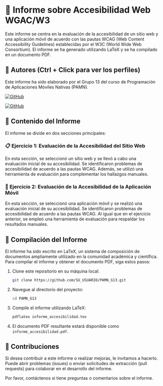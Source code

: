 # 📄 Informe sobre Accesibilidad Web WGAC/W3

Este informe se centra en la evaluación de la accesibilidad de un sitio web y una aplicación móvil de acuerdo con las pautas WCAG (Web Content Accessibility Guidelines) establecidas por el W3C (World Wide Web Consortium). El informe se ha generado utilizando LaTeX y se ha compilado en un documento PDF.

## 👥 Autores (Ctrl + Click para ver los perfiles)
Este informe ha sido elaborado por el Grupo 13 del curso de Programación de Aplicaciones Móviles Nativas (PAMN).
  
[![GitHub](https://img.shields.io/badge/GitHub-Ana%20del%20Carmen%20Santana%20Ojeda-red?style=flat-square&logo=github)](https://github.com/AnaSantana016)

[![GitHub](https://img.shields.io/badge/GitHub-Alejandro%20David%20Arzola%20Saavedra-blue?style=flat-square&logo=github)](https://github.com/AlejandroDavidArzolaSaavedra)
  

## 📑 Contenido del Informe
El informe se divide en dos secciones principales:

### 📋 Ejercicio 1: Evaluación de la Accesibilidad del Sitio Web
En esta sección, se seleccionó un sitio web y se llevó a cabo una evaluación inicial de su accesibilidad. Se identificaron problemas de accesibilidad de acuerdo a las pautas WCAG. Además, se utilizó una herramienta de evaluación para complementar los hallazgos manuales.

### 📱 Ejercicio 2: Evaluación de la Accesibilidad de la Aplicación Móvil
En esta sección, se seleccionó una aplicación móvil y se realizó una evaluación inicial de su accesibilidad. Se identificaron problemas de accesibilidad de acuerdo a las pautas WCAG. Al igual que en el ejercicio anterior, se empleó una herramienta de evaluación para respaldar los resultados manuales.

## 📄 Compilación del Informe
El informe ha sido escrito en LaTeX, un sistema de composición de documentos ampliamente utilizado en la comunidad académica y científica. Para compilar el informe y obtener el documento PDF, siga estos pasos:

1. Clone este repositorio en su máquina local:

   ```bash
   git clone https://github.com/SU_USUARIO/PAMN_G13.git
   ```

2. Navegue al directorio del proyecto:

   ```bash
   cd PAMN_G13
   ```

3. Compile el informe utilizando LaTeX:

   ```bash
   pdflatex informe_accesibilidad.tex
   ```

4. El documento PDF resultante estará disponible como `informe_accesibilidad.pdf`.

## 🤝 Contribuciones
Si desea contribuir a este informe o realizar mejoras, le invitamos a hacerlo. Puede abrir problemas (issues) o enviar solicitudes de extracción (pull requests) para colaborar en el desarrollo del informe.

Por favor, contáctenos si tiene preguntas o comentarios sobre el informe.
